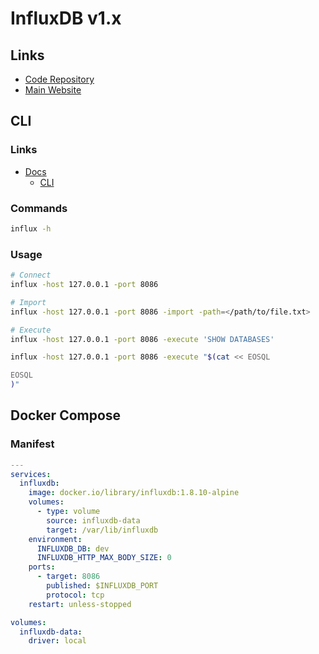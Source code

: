 # InfluxDB v1.x

## Links

- [Code Repository](https://github.com/influxdata/influxdb)
- [Main Website](https://influxdata.com)

## CLI

### Links

- [Docs](https://docs.influxdata.com)
  - [CLI](https://docs.influxdata.com/influxdb/v1.8/tools/shell/)

### Commands

```sh
influx -h
```

### Usage

```sh
# Connect
influx -host 127.0.0.1 -port 8086

# Import
influx -host 127.0.0.1 -port 8086 -import -path=</path/to/file.txt>

# Execute
influx -host 127.0.0.1 -port 8086 -execute 'SHOW DATABASES'

influx -host 127.0.0.1 -port 8086 -execute "$(cat << EOSQL

EOSQL
)"
```

## Docker Compose

### Manifest

```yml
---
services:
  influxdb:
    image: docker.io/library/influxdb:1.8.10-alpine
    volumes:
      - type: volume
        source: influxdb-data
        target: /var/lib/influxdb
    environment:
      INFLUXDB_DB: dev
      INFLUXDB_HTTP_MAX_BODY_SIZE: 0
    ports:
      - target: 8086
        published: $INFLUXDB_PORT
        protocol: tcp
    restart: unless-stopped

volumes:
  influxdb-data:
    driver: local
```

